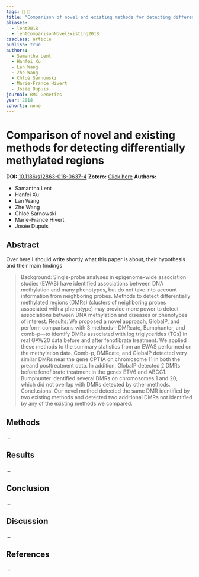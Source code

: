 ```yaml
---
tags: 🔬 📱
title: "Comparison of novel and existing methods for detecting differentially methylated regions"
aliases:
  - lent2018
  - lentComparisonNovelExisting2018
cssclass: article
publish: true
authors:
  - Samantha Lent
  - Hanfei Xu
  - Lan Wang
  - Zhe Wang
  - Chloé Sarnowski
  - Marie-France Hivert
  - Josée Dupuis
journal: BMC Genetics
year: 2018
cohorts: none
---
```

# Comparison of novel and existing methods for detecting differentially methylated regions
**DOI:** [10.1186/s12863-018-0637-4](https://www.doi.org/10.1186/s12863-018-0637-4)
**Zotero:** [Click here](zotero://select/items/@lentComparisonNovelExisting2018)
**Authors:**
  - Samantha Lent
  - Hanfei Xu
  - Lan Wang
  - Zhe Wang
  - Chloé Sarnowski
  - Marie-France Hivert
  - Josée Dupuis

## Abstract
Over here I should write shortly what this paper is about, their hypothesis and their main findings
> Background: Single-probe analyses in epigenome-wide association studies (EWAS) have identified associations between DNA methylation and many phenotypes, but do not take into account information from neighboring probes. Methods to detect differentially methylated regions (DMRs) (clusters of neighboring probes associated with a phenotype) may provide more power to detect associations between DNA methylation and diseases or phenotypes of interest. Results: We proposed a novel approach, GlobalP, and perform comparisons with 3 methods—DMRcate, Bumphunter, and comb-p—to identify DMRs associated with log triglycerides (TGs) in real GAW20 data before and after fenofibrate treatment. We applied these methods to the summary statistics from an EWAS performed on the methylation data. Comb-p, DMRcate, and GlobalP detected very similar DMRs near the gene CPT1A on chromosome 11 in both the preand posttreatment data. In addition, GlobalP detected 2 DMRs before fenofibrate treatment in the genes ETV6 and ABCG1. Bumphunter identified several DMRs on chromosomes 1 and 20, which did not overlap with DMRs detected by other methods. Conclusions: Our novel method detected the same DMR identified by two existing methods and detected two additional DMRs not identified by any of the existing methods we compared.

## Methods
...

## Results
...

## Conclusion
...

## Discussion
...

## References
...